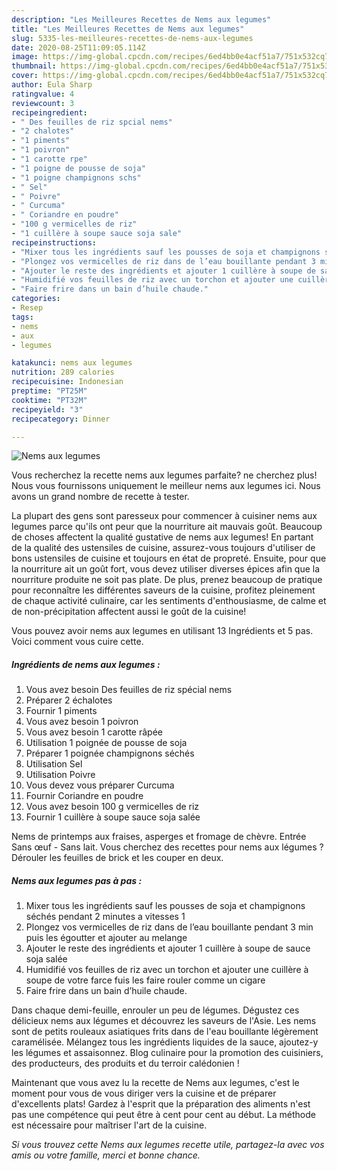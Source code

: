 ```yaml
---
description: "Les Meilleures Recettes de Nems aux legumes"
title: "Les Meilleures Recettes de Nems aux legumes"
slug: 5335-les-meilleures-recettes-de-nems-aux-legumes
date: 2020-08-25T11:09:05.114Z
image: https://img-global.cpcdn.com/recipes/6ed4bb0e4acf51a7/751x532cq70/nems-aux-legumes-photo-principale-de-la-recette.jpg
thumbnail: https://img-global.cpcdn.com/recipes/6ed4bb0e4acf51a7/751x532cq70/nems-aux-legumes-photo-principale-de-la-recette.jpg
cover: https://img-global.cpcdn.com/recipes/6ed4bb0e4acf51a7/751x532cq70/nems-aux-legumes-photo-principale-de-la-recette.jpg
author: Eula Sharp
ratingvalue: 4
reviewcount: 3
recipeingredient:
- " Des feuilles de riz spcial nems"
- "2 chalotes"
- "1 piments"
- "1 poivron"
- "1 carotte rpe"
- "1 poigne de pousse de soja"
- "1 poigne champignons schs"
- " Sel"
- " Poivre"
- " Curcuma"
- " Coriandre en poudre"
- "100 g vermicelles de riz"
- "1 cuillère à soupe sauce soja sale"
recipeinstructions:
- "Mixer tous les ingrédients sauf les pousses de soja et champignons séchés pendant 2 minutes a vitesses 1"
- "Plongez vos vermicelles de riz dans de l’eau bouillante pendant 3 min puis les égoutter et ajouter au melange"
- "Ajouter le reste des ingrédients et ajouter 1 cuillère à soupe de sauce soja salée"
- "Humidifié vos feuilles de riz avec un torchon et ajouter une cuillère à soupe de votre farce fuis les faire rouler comme un cigare"
- "Faire frire dans un bain d’huile chaude."
categories:
- Resep
tags:
- nems
- aux
- legumes

katakunci: nems aux legumes 
nutrition: 289 calories
recipecuisine: Indonesian
preptime: "PT25M"
cooktime: "PT32M"
recipeyield: "3"
recipecategory: Dinner

---
```



![Nems aux legumes](https://img-global.cpcdn.com/recipes/6ed4bb0e4acf51a7/751x532cq70/nems-aux-legumes-photo-principale-de-la-recette.jpg)

Vous recherchez la recette nems aux legumes parfaite? ne cherchez plus! Nous vous fournissons uniquement le meilleur nems aux legumes ici. Nous avons un grand nombre de recette à tester.

La plupart des gens sont paresseux pour commencer à cuisiner nems aux legumes parce qu'ils ont peur que la nourriture ait mauvais goût. Beaucoup de choses affectent la qualité gustative de nems aux legumes! En partant de la qualité des ustensiles de cuisine, assurez-vous toujours d'utiliser de bons ustensiles de cuisine et toujours en état de propreté. Ensuite, pour que la nourriture ait un goût fort, vous devez utiliser diverses épices afin que la nourriture produite ne soit pas plate. De plus, prenez beaucoup de pratique pour reconnaître les différentes saveurs de la cuisine, profitez pleinement de chaque activité culinaire, car les sentiments d'enthousiasme, de calme et de non-précipitation affectent aussi le goût de la cuisine!

<!--inarticleads1-->

Vous pouvez avoir nems aux legumes en utilisant 13 Ingrédients et 5 pas. Voici comment vous cuire cette.

##### Ingrédients de nems aux legumes :

1. Vous avez besoin  Des feuilles de riz spécial nems
1. Préparer 2 échalotes
1. Fournir 1 piments
1. Vous avez besoin 1 poivron
1. Vous avez besoin 1 carotte râpée
1. Utilisation 1 poignée de pousse de soja
1. Préparer 1 poignée champignons séchés
1. Utilisation  Sel
1. Utilisation  Poivre
1. Vous devez vous préparer  Curcuma
1. Fournir  Coriandre en poudre
1. Vous avez besoin 100 g vermicelles de riz
1. Fournir 1 cuillère à soupe sauce soja salée


Nems de printemps aux fraises, asperges et fromage de chèvre. Entrée Sans œuf - Sans lait. Vous cherchez des recettes pour nems aux légumes ? Dérouler les feuilles de brick et les couper en deux. 

<!--inarticleads2-->

##### Nems aux legumes pas à pas :

1. Mixer tous les ingrédients sauf les pousses de soja et champignons séchés pendant 2 minutes a vitesses 1
1. Plongez vos vermicelles de riz dans de l’eau bouillante pendant 3 min puis les égoutter et ajouter au melange
1. Ajouter le reste des ingrédients et ajouter 1 cuillère à soupe de sauce soja salée
1. Humidifié vos feuilles de riz avec un torchon et ajouter une cuillère à soupe de votre farce fuis les faire rouler comme un cigare
1. Faire frire dans un bain d’huile chaude.


Dans chaque demi-feuille, enrouler un peu de légumes. Dégustez ces délicieux nems aux légumes et découvrez les saveurs de l&#39;Asie. Les nems sont de petits rouleaux asiatiques frits dans de l&#39;eau bouillante légèrement caramélisée. Mélangez tous les ingrédients liquides de la sauce, ajoutez-y les légumes et assaisonnez. Blog culinaire pour la promotion des cuisiniers, des producteurs, des produits et du terroir calédonien ! 

<!--inarticleads1-->

<p>
Maintenant que vous avez lu la recette de Nems aux legumes, c'est le moment pour vous de vous diriger vers la cuisine et de préparer d'excellents plats! Gardez à l'esprit que la préparation des aliments n'est pas une compétence qui peut être à cent pour cent au début. La méthode est nécessaire pour maîtriser l'art de la cuisine.
</p>

<p>
<i>Si vous trouvez cette Nems aux legumes recette utile, partagez-la avec vos amis ou votre famille, merci et bonne chance.</i>
</p>
